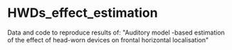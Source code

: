# HWDs_effect_estimation
Data and code to reproduce results of: "Auditory model -based estimation of the effect of head-worn devices on frontal horizontal localisation"
